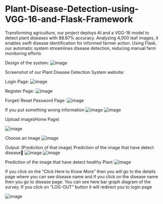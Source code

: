 # Plant-Disease-Detection-using-VGG-16-and-Flask-Framework
Transforming agriculture, our project deploys AI and a VGG-16 model to detect
plant diseases with 88.67% accuracy. Analyzing 4,000 leaf images, it enables swift
disease identification for informed farmer action. Using Flask, our automatic
system streamlines disease detection, reducing manual farm monitoring efforts


Design of the system:
![image](https://github.com/biki007/Plant-Disease-Detection-using-VGG-16-and-Flask-Framework/assets/69428963/a86edf3c-5d18-44fb-b130-19d3f4428aa6)

Screenshot of our Plant Disease Detection System website: 


Login Page:
![image](https://github.com/biki007/Plant-Disease-Detection-using-VGG-16-and-Flask-Framework/assets/69428963/f8c8d95c-6bb5-4394-9549-891287690236)

Register Page:
![image](https://github.com/biki007/Plant-Disease-Detection-using-VGG-16-and-Flask-Framework/assets/69428963/806e54c3-8a39-431b-906c-47674112ec6c)


Forget/ Reset Password Page:
![image](https://github.com/biki007/Plant-Disease-Detection-using-VGG-16-and-Flask-Framework/assets/69428963/b4bd4288-07c8-4120-8393-6c4d79100250)



If you put something wrong information
![image](https://github.com/biki007/Plant-Disease-Detection-using-VGG-16-and-Flask-Framework/assets/69428963/ac5cfc11-0f3f-4b75-9354-a1f27a856176)
![image](https://github.com/biki007/Plant-Disease-Detection-using-VGG-16-and-Flask-Framework/assets/69428963/378dd442-6507-4b8b-9675-f1dc6d6cc026)



 
Upload image(Home Page)

![image](https://github.com/biki007/Plant-Disease-Detection-using-VGG-16-and-Flask-Framework/assets/69428963/363654c1-6214-4aa3-b588-a9684777552b)


Choose an image
 ![image](https://github.com/biki007/Plant-Disease-Detection-using-VGG-16-and-Flask-Framework/assets/69428963/ffeec142-760e-441a-952b-ba7433153fb6)



Output: (Prediction of that image)
Prediction of the image that have detect disease
![image](https://github.com/biki007/Plant-Disease-Detection-using-VGG-16-and-Flask-Framework/assets/69428963/daa8f0d8-8e2d-4af6-a06e-fa801450fdbd)
![image](https://github.com/biki007/Plant-Disease-Detection-using-VGG-16-and-Flask-Framework/assets/69428963/a8bd3726-d2b1-465c-859c-c5c23326bf6c)


Prediction of the image that have detect healthy Plant
![image](https://github.com/biki007/Plant-Disease-Detection-using-VGG-16-and-Flask-Framework/assets/69428963/a1f78e28-825c-473d-85a6-aa8736aa7bf3)


If you click on the “Click Here to Know More” then you will go to the details page where you can see disease name and if you click on the disease name then you go to disease page. You can see here bar graph diagram of the survey. If you click on “LOG-OUT” button it will redirect you to login page
 
![image](https://github.com/biki007/Plant-Disease-Detection-using-VGG-16-and-Flask-Framework/assets/69428963/e7c05d20-1654-4e0d-a8ba-ab78d0187cc6)


